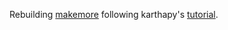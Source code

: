 Rebuilding [makemore](https://github.com/karpathy/makemore) following karthapy's [tutorial](https://www.youtube.com/watch?v=PaCmpygFfXo).
